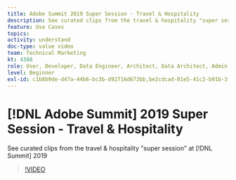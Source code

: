 ```yaml
---
title: Adobe Summit 2019 Super Session - Travel & Hospitality
description: See curated clips from the travel & hospitality "super session" at Summit 2019
feature: Use Cases
topics: 
activity: understand
doc-type: value video
team: Technical Marketing
kt: 4388
role: User, Developer, Data Engineer, Architect, Data Architect, Admin, Leader
level: Beginner
exl-id: c1b8b9de-d47a-44b6-bc3b-d92716d673bb,be2cdcad-01e5-41c2-b91b-3feec9d17d50
---
```

# [!DNL Adobe Summit] 2019 Super Session - Travel & Hospitality

See curated clips from the travel & hospitality "super session" at [!DNL Summit] 2019

>[!VIDEO](https://video.tv.adobe.com/v/31442/?quality=12&learn=on)
